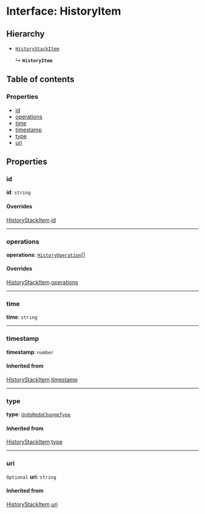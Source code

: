 # Interface: HistoryItem

## Hierarchy

* [`HistoryStackItem`](/en/auto-docs/free-layout-editor/interfaces/HistoryStackItem.md)

  ↳ **`HistoryItem`**

## Table of contents

### Properties

* [id](/en/auto-docs/free-layout-editor/interfaces/HistoryItem.md#id)
* [operations](/en/auto-docs/free-layout-editor/interfaces/HistoryItem.md#operations)
* [time](/en/auto-docs/free-layout-editor/interfaces/HistoryItem.md#time)
* [timestamp](/en/auto-docs/free-layout-editor/interfaces/HistoryItem.md#timestamp)
* [type](/en/auto-docs/free-layout-editor/interfaces/HistoryItem.md#type)
* [uri](/en/auto-docs/free-layout-editor/interfaces/HistoryItem.md#uri)

## Properties

### id

**id**: `string`

#### Overrides

[HistoryStackItem](/en/auto-docs/free-layout-editor/interfaces/HistoryStackItem.md).[id](/en/auto-docs/free-layout-editor/interfaces/HistoryStackItem.md#id)

***

### operations

**operations**: [`HistoryOperation`](/en/auto-docs/free-layout-editor/interfaces/HistoryOperation.md)\[]

#### Overrides

[HistoryStackItem](/en/auto-docs/free-layout-editor/interfaces/HistoryStackItem.md).[operations](/en/auto-docs/free-layout-editor/interfaces/HistoryStackItem.md#operations)

***

### time

**time**: `string`

***

### timestamp

**timestamp**: `number`

#### Inherited from

[HistoryStackItem](/en/auto-docs/free-layout-editor/interfaces/HistoryStackItem.md).[timestamp](/en/auto-docs/free-layout-editor/interfaces/HistoryStackItem.md#timestamp)

***

### type

**type**: [`UndoRedoChangeType`](/en/auto-docs/free-layout-editor/enums/UndoRedoChangeType.md)

#### Inherited from

[HistoryStackItem](/en/auto-docs/free-layout-editor/interfaces/HistoryStackItem.md).[type](/en/auto-docs/free-layout-editor/interfaces/HistoryStackItem.md#type)

***

### uri

`Optional` **uri**: `string`

#### Inherited from

[HistoryStackItem](/en/auto-docs/free-layout-editor/interfaces/HistoryStackItem.md).[uri](/en/auto-docs/free-layout-editor/interfaces/HistoryStackItem.md#uri)
